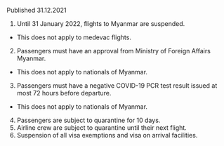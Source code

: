 Published 31.12.2021
1. Until 31 January 2022, flights to Myanmar are suspended.
- This does not apply to medevac flights.
2. Passengers must have an approval from Ministry of Foreign Affairs Myanmar.
- This does not apply to nationals of Myanmar.
3. Passengers must have a negative COVID-19 PCR test result issued at most 72 hours before departure.
- This does not apply to nationals of Myanmar.
4. Passengers are subject to quarantine for 10 days.
5. Airline crew are subject to quarantine until their next flight.
6. Suspension of all visa exemptions and visa on arrival facilities.